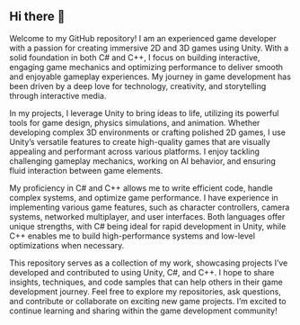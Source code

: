 ## Hi there 👋

Welcome to my GitHub repository! I am an experienced game developer with a passion for creating immersive 2D and 3D games using Unity. With a solid foundation in both C# and C++, I focus on building interactive, engaging game mechanics and optimizing performance to deliver smooth and enjoyable gameplay experiences. My journey in game development has been driven by a deep love for technology, creativity, and storytelling through interactive media.

In my projects, I leverage Unity to bring ideas to life, utilizing its powerful tools for game design, physics simulations, and animation. Whether developing complex 3D environments or crafting polished 2D games, I use Unity’s versatile features to create high-quality games that are visually appealing and performant across various platforms. I enjoy tackling challenging gameplay mechanics, working on AI behavior, and ensuring fluid interaction between game elements.

My proficiency in C# and C++ allows me to write efficient code, handle complex systems, and optimize game performance. I have experience in implementing various game features, such as character controllers, camera systems, networked multiplayer, and user interfaces. Both languages offer unique strengths, with C# being ideal for rapid development in Unity, while C++ enables me to build high-performance systems and low-level optimizations when necessary.

This repository serves as a collection of my work, showcasing projects I’ve developed and contributed to using Unity, C#, and C++. I hope to share insights, techniques, and code samples that can help others in their game development journey. Feel free to explore my repositories, ask questions, and contribute or collaborate on exciting new game projects. I’m excited to continue learning and sharing within the game development community!
